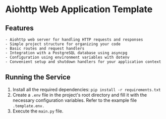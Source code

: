 # Aiohttp Web Application Template
## Features
    - Aiohttp web server for handling HTTP requests and responses
    - Simple project structure for organizing your code
    - Basic routes and request handlers
    - Integration with a PostgreSQL database using asyncpg
    - Configuration using environment variables with dotenv
    - Convenient setup and shutdown handlers for your application context 
## Running the Service
1) Install all the required dependencies: ```pip install -r requirements.txt```
2) Create a ```.env``` file in the project's root directory and fill it with the necessary configuration variables. Refer to the example file ```.template.env.```
3) Execute the ```main.py``` file.